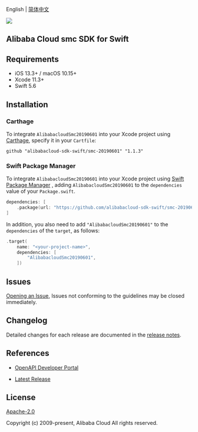 English | [简体中文](README-CN.md)

![](https://aliyunsdk-pages.alicdn.com/icons/AlibabaCloud.svg)

## Alibaba Cloud smc SDK for Swift

## Requirements

- iOS 13.3+ / macOS 10.15+
- Xcode 11.3+
- Swift 5.6

## Installation

### Carthage

To integrate `AlibabacloudSmc20190601` into your Xcode project using [Carthage](https://github.com/Carthage/Carthage), specify it in your `Cartfile`:

```ogdl
github "alibabacloud-sdk-swift/smc-20190601" "1.1.3"
```

### Swift Package Manager

To integrate `AlibabacloudSmc20190601` into your Xcode project using [Swift Package Manager](https://swift.org/package-manager/) , adding `AlibabacloudSmc20190601` to the `dependencies` value of your `Package.swift`.

```swift
dependencies: [
    .package(url: "https://github.com/alibabacloud-sdk-swift/smc-20190601.git", from: "1.1.3")
]
```

In addition, you also need to add `"AlibabacloudSmc20190601"` to the `dependencies` of the `target`, as follows:

```swift
.target(
    name: "<your-project-name>",
    dependencies: [
        "AlibabacloudSmc20190601",
    ])
```

## Issues

[Opening an Issue](https://github.com/alibabacloud-sdk-swift/smc-20190601/issues/new), Issues not conforming to the guidelines may be closed immediately.

## Changelog

Detailed changes for each release are documented in the [release notes](./ChangeLog.txt).

## References

* [OpenAPI Developer Portal](https://next.api.alibabacloud.com/home)
- [Latest Release](https://github.com/alibabacloud-sdk-swift/smc-20190601)

## License

[Apache-2.0](http://www.apache.org/licenses/LICENSE-2.0)

Copyright (c) 2009-present, Alibaba Cloud All rights reserved.
